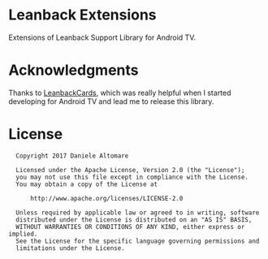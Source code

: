 Leanback Extensions
========

Extensions of Leanback Support Library for Android TV.

Acknowledgments
========

Thanks to [LeanbackCards](https://github.com/hitherejoe/LeanbackCards), which was really helpful when I started developing for Android TV and lead me to release this library.

License
========

      Copyright 2017 Daniele Altomare

      Licensed under the Apache License, Version 2.0 (the "License");
      you may not use this file except in compliance with the License.
      You may obtain a copy of the License at

          http://www.apache.org/licenses/LICENSE-2.0

      Unless required by applicable law or agreed to in writing, software
      distributed under the License is distributed on an "AS IS" BASIS,
      WITHOUT WARRANTIES OR CONDITIONS OF ANY KIND, either express or implied.
      See the License for the specific language governing permissions and
      limitations under the License.
